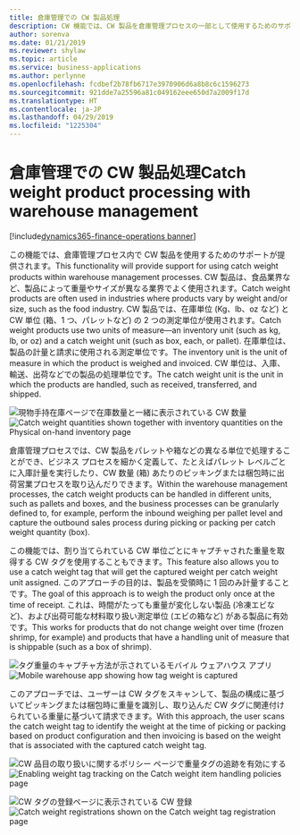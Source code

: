 ```yaml
---
title: 倉庫管理での CW 製品処理
description: CW 機能では、CW 製品を倉庫管理プロセスの一部として使用するためのサポートが提供されます。
author: sorenva
ms.date: 01/21/2019
ms.reviewer: shylaw
ms.topic: article
ms.service: business-applications
ms.author: perlynne
ms.openlocfilehash: fcdbef2b78fb6717e3970906d6a8b8c6c1596273
ms.sourcegitcommit: 921dde7a25596a81c049162eee650d7a2009f17d
ms.translationtype: HT
ms.contentlocale: ja-JP
ms.lasthandoff: 04/29/2019
ms.locfileid: "1225304"
---
```

#  <a name="catch-weight-product-processing-with-warehouse-management"></a><span data-ttu-id="40a7b-103">倉庫管理での CW 製品処理</span><span class="sxs-lookup"><span data-stu-id="40a7b-103">Catch weight product processing with warehouse management</span></span>
[!include[dynamics365-finance-operations banner](../includes/dynamics365-finance-operations.md)]


<span data-ttu-id="40a7b-104">この機能では、倉庫管理プロセス内で CW 製品を使用するためのサポートが提供されます。</span><span class="sxs-lookup"><span data-stu-id="40a7b-104">This functionality will provide support for using catch weight products within warehouse management processes.</span></span> <span data-ttu-id="40a7b-105">CW 製品は、食品業界など、製品によって重量やサイズが異なる業界でよく使用されます。</span><span class="sxs-lookup"><span data-stu-id="40a7b-105">Catch weight products are often used in industries where products vary by weight and/or size, such as the food industry.</span></span> <span data-ttu-id="40a7b-106">CW 製品では、在庫単位 (Kg、lb、oz など) と CW 単位 (箱、1 つ、パレットなど) の 2 つの測定単位が使用されます。</span><span class="sxs-lookup"><span data-stu-id="40a7b-106">Catch weight products use two units of measure—an inventory unit (such as kg, lb, or oz) and a catch weight unit (such as box, each, or pallet).</span></span> <span data-ttu-id="40a7b-107">在庫単位は、製品の計量と請求に使用される測定単位です。</span><span class="sxs-lookup"><span data-stu-id="40a7b-107">The inventory unit is the unit of measure in which the product is weighed and invoiced.</span></span> <span data-ttu-id="40a7b-108">CW 単位は、入庫、輸送、出荷などでの製品の処理単位です。</span><span class="sxs-lookup"><span data-stu-id="40a7b-108">The catch weight unit is the unit in which the products are handled, such as received, transferred, and shipped.</span></span> 

<span data-ttu-id="40a7b-109">![現物手持在庫ページで在庫数量と一緒に表示されている CW 数量](media/catch-weight-1.png "現物手持在庫ページで在庫数量と一緒に表示されている CW 数量")</span><span class="sxs-lookup"><span data-stu-id="40a7b-109">![Catch weight quantities shown together with inventory quantities on the Physical on-hand inventory page](media/catch-weight-1.png "Catch weight quantities shown together with inventory quantities on the Physical on-hand inventory page")</span></span>

<span data-ttu-id="40a7b-110">倉庫管理プロセスでは、CW 製品をパレットや箱などの異なる単位で処理することができ、ビジネス プロセスを細かく定義して、たとえばパレット レベルごとに入庫計量を実行したり、CW 数量 (箱) あたりのピッキングまたは梱包時に出荷営業プロセスを取り込んだりできます。</span><span class="sxs-lookup"><span data-stu-id="40a7b-110">Within the warehouse management processes, the catch weight products can be handled in different units, such as pallets and boxes, and the business processes can be granularly defined to, for example, perform the inbound weighing per pallet level and capture the outbound sales process during picking or packing per catch weight quantity (box).</span></span>

<span data-ttu-id="40a7b-111">この機能では、割り当てられている CW 単位ごとにキャプチャされた重量を取得する CW タグを使用することもできます。</span><span class="sxs-lookup"><span data-stu-id="40a7b-111">This feature also allows you to use a catch weight tag that will get the captured weight per catch weight unit assigned.</span></span> <span data-ttu-id="40a7b-112">このアプローチの目的は、製品を受領時に 1 回のみ計量することです。</span><span class="sxs-lookup"><span data-stu-id="40a7b-112">The goal of this approach is to weigh the product only once at the time of receipt.</span></span> <span data-ttu-id="40a7b-113">これは、時間がたっても重量が変化しない製品 (冷凍エビなど)、および出荷可能な材料取り扱い測定単位 (エビの箱など) がある製品に有効です。</span><span class="sxs-lookup"><span data-stu-id="40a7b-113">This works for products that do not change weight over time (frozen shrimp, for example) and products that have a handling unit of measure that is shippable (such as a box of shrimp).</span></span> 

<span data-ttu-id="40a7b-114">![タグ重量のキャプチャ方法が示されているモバイル ウェアハウス アプリ](media/catch-weight-2.png "タグ重量のキャプチャ方法が示されているモバイル ウェアハウス アプリ")</span><span class="sxs-lookup"><span data-stu-id="40a7b-114">![Mobile warehouse app showing how tag weight is captured](media/catch-weight-2.png "Mobile warehouse app showing how tag weight is captured")</span></span>

<span data-ttu-id="40a7b-115">このアプローチでは、ユーザーは CW タグをスキャンして、製品の構成に基づいてピッキングまたは梱包時に重量を識別し、取り込んだ CW タグに関連付けられている重量に基づいて請求できます。</span><span class="sxs-lookup"><span data-stu-id="40a7b-115">With this approach, the user scans the catch weight tag to identify the weight at the time of picking or packing based on product configuration and then invoicing is based on the weight that is associated with the captured catch weight tag.</span></span>

<span data-ttu-id="40a7b-116">![CW 品目の取り扱いに関するポリシー ページで重量タグの追跡を有効にする](media/catch-weight-3.png "CW 品目の取り扱いに関するポリシー ページで重量タグの追跡を有効にする")</span><span class="sxs-lookup"><span data-stu-id="40a7b-116">![Enabling weight tag tracking on the Catch weight item handling policies page](media/catch-weight-3.png "Enabling weight tag tracking on the Catch weight item handling policies page")</span></span>

<span data-ttu-id="40a7b-117">![CW タグの登録ページに表示されている CW 登録](media/catch-weight-4.png "CW タグの登録ページに表示されている CW 登録")</span><span class="sxs-lookup"><span data-stu-id="40a7b-117">![Catch weight registrations shown on the Catch weight tag registration page](media/catch-weight-4.png "Catch weight registrations shown on the Catch weight tag registration page")</span></span>
